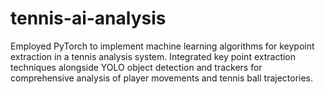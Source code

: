 # tennis-ai-analysis
Employed PyTorch to implement machine learning algorithms for keypoint extraction in a tennis analysis system. Integrated key point extraction techniques alongside YOLO object detection and trackers for comprehensive analysis of player movements and tennis ball trajectories. 
